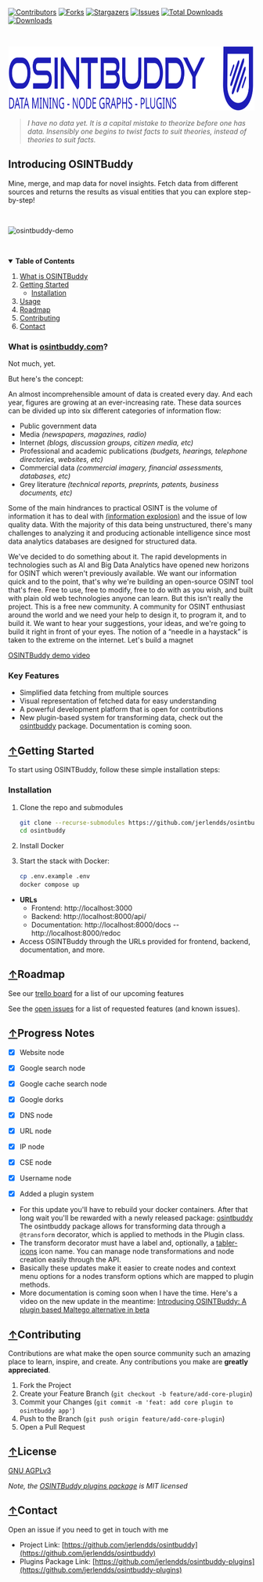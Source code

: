 [![Contributors][contributors-shield]][contributors-url]
[![Forks][forks-shield]][forks-url]
[![Stargazers][stars-shield]][stars-url]
[![Issues][issues-shield]][issues-url]
[![Total Downloads](https://static.pepy.tech/badge/osintbuddy)](https://pepy.tech/project/osintbuddy)
[![Downloads](https://static.pepy.tech/badge/osintbuddy/week)](https://pepy.tech/project/osintbuddy)

<br />


<p>
  <a href="https://github.com/jerlendds/osintbuddy">
    <img src="./docs/watermark.svg" height="130px" alt="OSINT Buddy Logo">
  </a>

  > *I have no data yet. It is a capital mistake to theorize before one has data. Insensibly
  > one begins to twist facts to suit theories, instead of theories to suit facts.*

  <h2><b>Introducing OSINTBuddy</b></h2>
  <p>
    Mine, merge, and map data for novel insights. Fetch data from different sources
    and returns the results as visual entities that you can explore step-by-step!
  </p>
<br/>

![osintbuddy-demo](https://github.com/jerlendds/osintbuddy/assets/29207058/5640a430-50f7-45df-9f75-8dd473dcdd1b)

  <br />
</p>

<details open="open">
<summary> 
<b>Table of Contents</b>
</summary>
  <ol>
    <li>
      <a href="#what-is-osintbuddycom">What is OSINTBuddy</a>
    </li>
    <li>
      <a href="#getting-started">Getting Started</a>
      <ul>
        <li><a href="#installation">Installation</a></li>
      </ul>
    </li>
    <li><a href="#usage">Usage</a></li>
    <li><a href="#roadmap">Roadmap</a></li>
    <li><a href="#contributing">Contributing</a></li>
    <li><a href="#contact">Contact</a></li>
  </ol>
</details>

### What is <a referrerpolicy="unsafe-url" target="_blank" href="https://osintbuddy.com">osintbuddy.com</a>?


Not much, yet.


But here's the concept:


An almost incomprehensible amount of data is created every day. And each year, figures are growing at an ever-increasing rate. These data sources can be divided up into six different categories of information flow:


- Public government data
- Media *(newspapers, magazines, radio)*
- Internet *(blogs, discussion groups, citizen media, etc)*
- Professional and academic publications *(budgets, hearings, telephone directories, websites, etc)*
- Commercial data *(commercial imagery, financial assessments, databases, etc)*
- Grey literature *(technical reports, preprints, patents, business documents, etc)*


Some of the main hindrances to practical OSINT is the volume of information it has to deal with [(information explosion)](https://en.wikipedia.org/wiki/Information_explosion) and the issue of low quality data. With the majority of this data being unstructured, there's many challenges to analyzing it and producing actionable intelligence since most data analytics databases are designed for structured data.


We've decided to do something about it. The rapid developments in technologies such as AI and Big Data Analytics have opened new horizons for OSINT which weren't previously available. We want our information quick and to the point, that's why we're building an open-source OSINT tool that's free. Free to use, free to modify, free to do with as you wish, and built with plain old web technologies anyone can learn. But this isn't really the project. This is a free new community. A community for OSINT enthusiast around the world and we need your help to design it, to program it, and to build it. We want to hear your suggestions, your ideas, and we're going to build it right in front of your eyes. The notion of a “needle in a haystack” is taken to the extreme on the internet. Let's build a magnet


[OSINTBuddy demo video](https://www.youtube.com/watch?v=XKBusfYGL4M)


### Key Features
- Simplified data fetching from multiple sources
- Visual representation of fetched data for easy understanding
- A powerful development platform that is open for contributions
- New plugin-based system for transforming data, check out the [osintbuddy](https://pypi.org/project/osintbuddy/) package. Documentation is coming soon.



## [↑](#what-is-osintbuddycom)Getting Started

To start using OSINTBuddy, follow these simple installation steps:

### Installation

1. Clone the repo and submodules
   ```sh
   git clone --recurse-submodules https://github.com/jerlendds/osintbuddy.git
   cd osintbuddy
   ```
2. Install Docker

3. Start the stack with Docker:

   ```sh
   cp .env.example .env
   docker compose up
   ```

- **URLs**
  - Frontend: http://localhost:3000
  - Backend: http://localhost:8000/api/
  - Documentation: http://localhost:8000/docs -- http://localhost:8000/redoc
- Access OSINTBuddy through the URLs provided for frontend, backend, documentation, and more.

## [↑](#what-is-osintbuddycom)Roadmap
 
See our [trello board](https://trello.com/b/99Q70frX/) 
for a list of our upcoming features

See the [open issues](https://github.com/jerlendds/osintbuddy/issues)
for a list of requested features (and known issues).

## [↑](#what-is-osintbuddycom)Progress Notes

- [x] Website node
- [x] Google search node
- [x] Google cache search node
- [x] Google dorks
- [x] DNS node
- [x] URL node
- [x] IP node
- [x] CSE node
- [x] Username node

- [x] Added a plugin system
-  For this update you'll have to rebuild your docker containers. After that long wait you'll be rewarded with a newly released package: [osintbuddy](https://pypi.org/project/osintbuddy/)  
    The osintbuddy package allows for transforming data through a `@transform` decorator, which is applied to methods in the Plugin class.
- The transform decorator must have a label and, optionally, a [tabler-icons](https://tabler-icons.io/) icon name. You can manage node transformations and node creation easily through the API.
-  Basically these updates make it easier to create nodes and context menu options for a nodes transform options which are mapped to plugin methods.
- More documentation is coming soon when I have the time.
  Here's a video on the new update in the meantime: [Introducing OSINTBuddy: A plugin based Maltego alternative in beta](https://www.youtube.com/watch?v=XKBusfYGL4M)
  



## [↑](#what-is-osintbuddycom)Contributing

Contributions are what make the open source community such an amazing place to learn, inspire, and create. Any contributions you make are **greatly appreciated**.

1. Fork the Project
2. Create your Feature Branch (`git checkout -b feature/add-core-plugin`)
3. Commit your Changes (`git commit -m 'feat: add core plugin to osintbuddy app'`)
4. Push to the Branch (`git push origin feature/add-core-plugin`)
5. Open a Pull Request


## [↑](#what-is-osintbuddycom)License

[GNU AGPLv3](https://choosealicense.com/licenses/gpl-3.0/)

*Note, the [OSINTBuddy plugins package](https://github.com/jerlendds/osintbuddy-plugins) is MIT licensed*



## [↑](#what-is-osintbuddycom)Contact

Open an issue if you need to get in touch with me

- Project Link: [https://github.com/jerlendds/osintbuddy](https://github.com/jerlendds/osintbuddy)
- Plugins Package Link: [https://github.com/jerlendds/osintbuddy-plugins](https://github.com/jerlendds/osintbuddy-plugins)

[contributors-shield]: https://img.shields.io/github/contributors/jerlendds/osintbuddy.svg?style=for-the-badge
[contributors-url]: https://github.com/jerlendds/osintbuddy/graphs/contributors
[forks-shield]: https://img.shields.io/github/forks/jerlendds/osintbuddy.svg?style=for-the-badge
[forks-url]: https://github.com/jerlendds/osintbuddy/network/members
[stars-shield]: https://img.shields.io/github/stars/jerlendds/osintbuddy.svg?style=for-the-badge
[stars-url]: https://github.com/jerlendds/osintbuddy/stargazers
[issues-shield]: https://img.shields.io/github/issues/jerlendds/osintbuddy.svg?style=for-the-badge
[issues-url]: https://github.com/jerlendds/osintbuddy/issues

